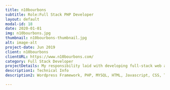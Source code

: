 ```yaml
---
title: n10bourbons
subtitle: Role:Full Stack PHP Developer
layout: default
modal-id: 18
date: 2020-01-01
img: n10bourbons.jpg
thumbnail: n10bourbons-thumbnail.jpg
alt: image-alt
project-date: Jun 2019
client: n10bourbons
clientURL: https://www.n10bourbons.com/
category: Full Stack Developer
projectDetails: My responsibility laid with developing full-stack web application include design ux. 
description1: Technical Info
description2: Wordpress Framework, PHP, MYSQL, HTML, Javascript, CSS, Third Party Libraries(Bootstrap, Datatable JQuery, Form Validation), Git, SSH, Jenkins

---
```

